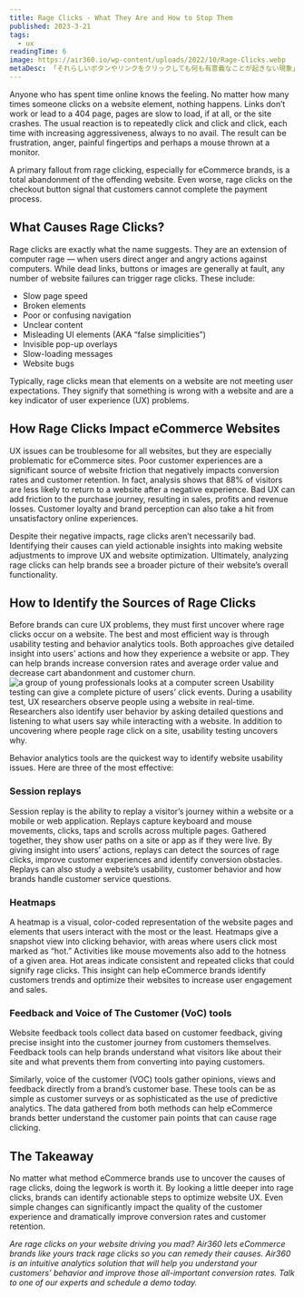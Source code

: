 ```yaml
---
title: Rage Clicks - What They Are and How to Stop Them
published: 2023-3-21
tags: 
  - ux
readingTime: 6
image: https://air360.io/wp-content/uploads/2022/10/Rage-Clicks.webp
metaDesc: 「それらしいボタンやリンクをクリックしても何も有意義なことが起きない現象」のことをレイジクリックと言います。具体的にはリンクが機能しなかったり、404ページにつながったり、ページの読み込みが遅すぎて利用できなかったり、サイトがクラッシュしたりするのがレイジクリックです。
---
```


Anyone who has spent time online knows the feeling. No matter how many times someone clicks on a website element, nothing happens. Links don’t work or lead to a 404 page, pages are slow to load, if at all, or the site crashes. The usual reaction is to repeatedly click and click and click, each time with increasing aggressiveness, always to no avail. The result can be frustration, anger, painful fingertips and perhaps a mouse thrown at a monitor. 

A primary fallout from rage clicking, especially for eCommerce brands, is a total abandonment of the offending website. Even worse, rage clicks on the checkout button signal that customers cannot complete the payment process.

## What Causes Rage Clicks?
Rage clicks are exactly what the name suggests. They are an extension of computer rage — when users direct anger and angry actions against computers. While dead links, buttons or images are generally at fault, any number of website failures can trigger rage clicks. These include:

- Slow page speed
- Broken elements
- Poor or confusing navigation
- Unclear content
- Misleading UI elements (AKA “false simplicities”)
- Invisible pop-up overlays
- Slow-loading messages
- Website bugs

Typically, rage clicks mean that elements on a website are not meeting user expectations. They signify that something is wrong with a website and are a key indicator of user experience (UX) problems. 

## How Rage Clicks Impact eCommerce Websites
UX issues can be troublesome for all websites, but they are especially problematic for eCommerce sites. Poor customer experiences are a significant source of website friction that negatively impacts conversion rates and customer retention. In fact, analysis shows that 88% of visitors are less likely to return to a website after a negative experience. Bad UX can add friction to the purchase journey, resulting in sales, profits and revenue losses. Customer loyalty and brand perception can also take a hit from unsatisfactory online experiences.

Despite their negative impacts, rage clicks aren’t necessarily bad. Identifying their causes can yield actionable insights into making website adjustments to improve UX and website optimization. Ultimately, analyzing rage clicks can help brands see a broader picture of their website’s overall functionality. 

## How to Identify the Sources of Rage Clicks
Before brands can cure UX problems, they must first uncover where rage clicks occur on a website. The best and most efficient way is through usability testing and behavior analytics tools. Both approaches give detailed insight into users’ actions and how they experience a website or app. They can help brands increase conversion rates and average order value and decrease cart abandonment and customer churn.
![a group of young professionals looks at a computer screen](https://air360.io/wp-content/uploads/2022/10/rage-clicks-1.webp)
Usability testing can give a complete picture of users’ click events. During a usability test, UX researchers observe people using a website in real-time. Researchers also identify user behavior by asking detailed questions and listening to what users say while interacting with a website. In addition to uncovering where people rage click on a site, usability testing uncovers why.

Behavior analytics tools are the quickest way to identify website usability issues. Here are three of the most effective:

### Session replays
Session replay is the ability to replay a visitor’s journey within a website or a mobile or web application. Replays capture keyboard and mouse movements, clicks, taps and scrolls across multiple pages. Gathered together, they show user paths on a site or app as if they were live. By giving insight into users’ actions, replays can detect the sources of rage clicks, improve customer experiences and identify conversion obstacles. Replays can also study a website’s usability, customer behavior and how brands handle customer service questions.

### Heatmaps
A heatmap is a visual, color-coded representation of the website pages and elements that users interact with the most or the least. Heatmaps give a snapshot view into clicking behavior, with areas where users click most marked as “hot.” Activities like mouse movements also add to the hotness of a given area. Hot areas indicate consistent and repeated clicks that could signify rage clicks. This insight can help eCommerce brands identify customers trends and optimize their websites to increase user engagement and sales.

### Feedback and Voice of The Customer (VoC) tools
Website feedback tools collect data based on customer feedback, giving precise insight into the customer journey from customers themselves. Feedback tools can help brands understand what visitors like about their site and what prevents them from converting into paying customers.

Similarly, voice of the customer (VOC) tools gather opinions, views and feedback directly from a brand’s customer base. These tools can be as simple as customer surveys or as sophisticated as the use of predictive analytics. The data gathered from both methods can help eCommerce brands better understand the customer pain points that can cause rage clicking.

## The Takeaway
No matter what method eCommerce brands use to uncover the causes of rage clicks, doing the legwork is worth it. By looking a little deeper into rage clicks, brands can identify actionable steps to optimize website UX. Even simple changes can significantly impact the quality of the customer experience and dramatically improve conversion rates and customer retention.

*Are rage clicks on your website driving you mad? Air360 lets eCommerce brands like yours track rage clicks so you can remedy their causes. Air360 is an intuitive analytics solution that will help you understand your customers’ behavior and improve those all-important conversion rates. Talk to one of our experts and schedule a demo today.*